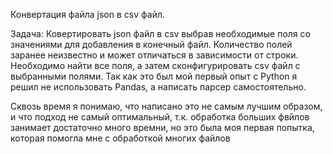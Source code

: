 Конвертация файла json в csv файл.

Задача:
Ковертировать json файл в csv выбрав необходимые поля со значениями для добавления в конечный файл. Количество полей заранее неизвестно и может отличаться в зависимости от строки. Необходимо найти все поля, а затем сконфигурировать csv файл с выбранными полями.
Так как это был мой первый опыт с Python я решил не использовать Pandas, а написать парсер самостоятельно.

Сквозь время я понимаю, что написано это не самым лучшим образом, и что подход не самый оптимальный, т.к. обработка больших фвйлов занимает достаточно много времни,
но это была моя первая попытка, которая помогла мне с обработкой многих файлов
